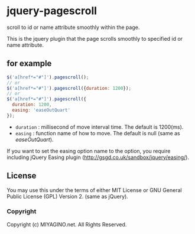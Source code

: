 jquery-pagescroll
=============
scroll to id or name attribute smoothly within the page.

This is the jquery plugin that the page scrolls smoothly to
specified id or name attribute.

for example
-----------
```javascript
$('a[href*="#"]').pagescroll();
// or
$('a[href*="#"]').pagescroll({duration: 1200});
// or
$('a[href*="#"]').pagescroll({
  duration: 1200,
  easing: 'easeOutQuart'
});
```

+   `duration` :
    millisecond of move interval time. The default is 1200(ms).
+   `easing` :
    function name of how to move. The default is null (same as _easeOutQuart_).

If you want to set the easing option name to the option, you require
including jQuery Easing plugin (http://gsgd.co.uk/sandbox/jquery/easing/).

License
-------
You may use this under the terms of either MIT License or
GNU General Public License (GPL) Version 2. (same as jQuery).

### Copyright
Copyright (c) MIYAGINO.net. All Rights Reserved.
